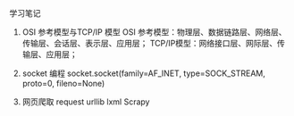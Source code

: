 学习笔记

1. OSI 参考模型与TCP/IP 模型
   OSI 参考模型：物理层、数据链路层、网络层、传输层、会话层、表示层、应用层；
   TCP/IP模型：网络接口层、网际层、传输层、应用层；


2. socket 编程
   socket.socket(family=AF_INET, type=SOCK_STREAM, proto=0, fileno=None)


3. 网页爬取
   request
   urllib
   lxml
   Scrapy
   
